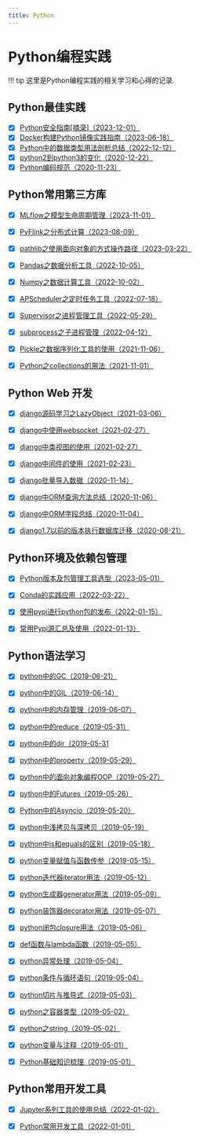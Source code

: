 ```yaml
---
title: Python
---
```


# Python编程实践

!!! tip
    这里是Python编程实践的相关学习和心得的记录.

##  Python最佳实践
- [x] [Python安全指南[摘录]（2023-12-01）](./pybestpractices/py_security_guide.md)
- [x] [Docker构建Python镜像实践指南（2023-06-18）](./pybestpractices/docker_build_python_image.md)
- [x] [Python中的数据类型用法剖析总结（2022-12-12）](./pybestpractices/py_data_struct_summary.md)
- [x] [python2到python3的变化（2020-12-22）](./pybestpractices/py2_py3_update.md)
- [x] [Python编码规范（2020-11-23）](./pybestpractices/coding_standard.md)

## Python常用第三方库
- [x] [MLflow之模型生命周期管理（2023-11-01）](./pylibs/mlflow.md)
- [x] [PyFlink之分布式计算（2023-08-09）](./pylibs/pyflink.md)
- [x] [pathlib之使用面向对象的方式操作路径（2023-03-22）](./pylibs/pathlib.md)
- [x] [Pandas之数据分析工具（2022-10-05）](./pylibs/pandas.md)
- [x] [Numpy之数据计算工具（2022-10-02）](./pylibs/numpy.md)
- [x] [APScheduler之定时任务工具（2022-07-18）](./pylibs/apscheduler.md)
- [x] [Supervisor之进程管理工具（2022-05-29）](./pylibs/supervisor.md)
- [x] [subprocess之子进程管理（2022-04-12）](./pylibs/subprocess.md)
- [x] [Pickle之数据序列化工具的使用（2021-11-06）](./pylibs/pickle.md)
- [x] [Python之collections的用法（2021-11-01）](./pylibs/collections.md)


## Python Web 开发
- [x] [django源码学习之LazyObject（2021-03-06）](./pyweb/django/django_lazyobject_analysis.md)
- [x] [django中使用websocket（2021-02-27）](./pyweb/django/django_websocket_usage.md)
- [x] [django中类视图的使用（2021-02-27）](./pyweb/django/django_class_view_usage.md)
- [x] [django中间件的使用（2021-02-23）](./pyweb/django/django_middleware_usage.md)
- [x] [django批量导入数据（2020-11-14）](./pyweb/django/django_bulk_create.md)
- [x] [django中ORM查询方法总结（2020-11-06）](./pyweb/django/django_orm_query.md)
- [x] [django中ORM字段总结（2020-11-04）](./pyweb/django/django_orm_fields.md)
- [x] [django1.7以前的版本执行数据库迁移（2020-08-21）](./pyweb/django/django_17_db_migrate.md)
    

## Python环境及依赖包管理
- [x] [Python版本及包管理工具选型（2023-05-01）](./pydevtools/env_package_selection.md)
- [x] [Conda的实践应用（2022-03-22）](./pydevtools/conda_usage.md)
- [x] [使用pypi进行python包的发布（2022-01-15）](./pydevtools/pypi_python_pkg_publish.md)
- [x] [常用Pypi源汇总及使用（2022-01-13）](./pydevtools/pypi_source_usage.md)


## Python语法学习
- [x] [python中的GC（2019-06-21）](./pysyntax/24_py_gc.md)
- [x] [python中的GIL（2019-06-14）](./pysyntax/23_py_gil.md)
- [x] [python中的内存管理（2019-06-07）](./pysyntax/22_py_mem_manage.md)
- [x] [python中的reduce（2019-05-31）](./pysyntax/21_py_reduce.md)
- [x] [python中的dir（2019-05-31](./pysyntax/20_py_dir.md)
- [x] [python中的property（2019-05-29）](./pysyntax/19_py_property.md)
- [x] [python中的面向对象编程OOP（2019-05-27）](./pysyntax/18_py_oop.md)
- [x] [python中的Futures（2019-05-26）](./pysyntax/17_py_futures.md)
- [x] [Python中的Asyncio（2019-05-20）](./pysyntax/16_py_asyncio.md)
- [x] [python中浅拷贝与深拷贝（2019-05-19）](./pysyntax/15_py_deep_copy.md)
- [x] [python中is和equals的区别（2019-05-18）](./pysyntax/14_py_is_and_equals.md)
- [x] [python变量赋值与函数传参（2019-05-15）](./pysyntax/13_py_func_params.md)
- [x] [python迭代器iterator用法（2019-05-12）](./pysyntax/12_py_iterator.md)
- [x] [python生成器generator用法（2019-05-09）](./pysyntax/11_py_generator.md)
- [x] [python装饰器decorator用法（2019-05-07）](./pysyntax/10_py_decorator.md)
- [x] [python闭包closure用法（2019-05-06）](./pysyntax/09_py_closure.md)
- [x] [def函数与lambda函数（2019-05-05）](./pysyntax/08_py_def_and_lambda.md)
- [x] [python异常处理（2019-05-04）](./pysyntax/07_py_exception.md)
- [x] [python条件与循环语句（2019-05-04）](./pysyntax/06_py_condition_and_loop.md)
- [x] [python切片与推导式（2019-05-03）](./pysyntax/05_py_slices.md)
- [x] [python之容器类型（2019-05-02）](./pysyntax/04_py_list_tuple_dict.md)
- [x] [python之string（2019-05-02）](./pysyntax/03_py_string.md)
- [x] [python变量与注释（2019-05-01）](./pysyntax/02_py_variable_comment.md)
- [x] [Python基础知识梳理（2019-05-01）](./pysyntax/01_py_basics.md)




## Python常用开发工具

- [x] [Jupyter系列工具的使用总结（2022-01-02）](./pydevtools/jupyter_tool_usage.md)
- [x] [Python常用开发工具（2022-01-01）](./pydevtools/py_dev_tool_selection.md)

